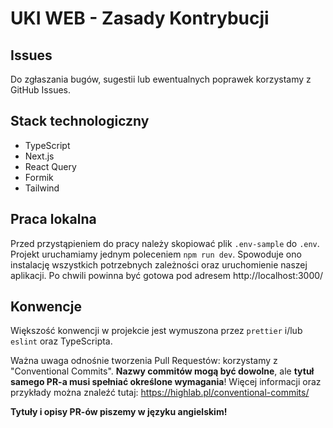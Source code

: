 # UKI WEB - Zasady Kontrybucji

## Issues

Do zgłaszania bugów, sugestii lub ewentualnych poprawek korzystamy z GitHub Issues.

## Stack technologiczny

- TypeScript
- Next.js
- React Query
- Formik
- Tailwind

## Praca lokalna

Przed przystąpieniem do pracy należy skopiować plik `.env-sample` do `.env`.
Projekt uruchamiamy jednym poleceniem `npm run dev`. Spowoduje ono instalację wszystkich potrzebnych zależności oraz uruchomienie naszej aplikacji.
Po chwili powinna być gotowa pod adresem http://localhost:3000/

## Konwencje

Większość konwencji w projekcie jest wymuszona przez `prettier` i/lub `eslint` oraz TypeScripta.

Ważna uwaga odnośnie tworzenia Pull Requestów: korzystamy z "Conventional Commits". **Nazwy commitów mogą być dowolne**, ale **tytuł samego PR-a musi spełniać określone wymagania**! Więcej informacji oraz przykłady można znaleźć tutaj: https://highlab.pl/conventional-commits/

**Tytuły i opisy PR-ów piszemy w języku angielskim!**
